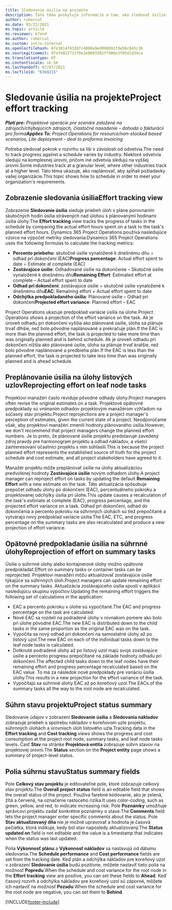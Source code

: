 ```yaml
---
title: Sledovanie úsilia na projekte
description: Táto téma poskytuje informácie o tom, ako sledovať úsilie na projekte a priebeh prác.
author: ruhercul
ms.date: 03/22/2021
ms.topic: article
ms.reviewer: kfend
ms.author: ruhercul
ms.custom: intro-internal
ms.openlocfilehash: 6fe381470326fc4000a9ed096b91fde56c045c38
ms.sourcegitcommit: 0fafe022731f0e1e8693382ff906e3f8541d34ca
ms.translationtype: HT
ms.contentlocale: sk-SK
ms.lasthandoff: 07/07/2021
ms.locfileid: "6369215"
---
```

# <a name="project-effort-tracking"></a><span data-ttu-id="bd62c-103">Sledovanie úsilia na projekte</span><span class="sxs-lookup"><span data-stu-id="bd62c-103">Project effort tracking</span></span>

<span data-ttu-id="bd62c-104">_**Platí pre:** Projektové operácie pre scenáre založené na zdrojoch/chýbajúcich zdrojoch, čiastočné nasadenie – dohoda o fakturácii pro forma_</span><span class="sxs-lookup"><span data-stu-id="bd62c-104">_**Applies To:** Project Operations for resource/non-stocked based scenarios, Lite deployment - deal to proforma invoicing_</span></span>

<span data-ttu-id="bd62c-105">Potreba sledovať pokrok v rozvrhu sa líši v závislosti od odvetvia.</span><span class="sxs-lookup"><span data-stu-id="bd62c-105">The need to track progress against a schedule varies by industry.</span></span> <span data-ttu-id="bd62c-106">Niektoré odvetvia sledujú na komplexnej úrovni, pričom iné odvetvia sledujú na vyššej úrovni.</span><span class="sxs-lookup"><span data-stu-id="bd62c-106">Some industries track at a granular level, where other industries track at a higher level.</span></span> <span data-ttu-id="bd62c-107">Táto téma ukazuje, ako naplánovať, aby spĺňali požiadavky vašej organizácie.</span><span class="sxs-lookup"><span data-stu-id="bd62c-107">This topic shows how to schedule in order to meet your organization's requirements.</span></span>

## <a name="effort-tracking-view"></a><span data-ttu-id="bd62c-108">Zobrazenie sledovania úsilia</span><span class="sxs-lookup"><span data-stu-id="bd62c-108">Effort tracking view</span></span>

<span data-ttu-id="bd62c-109">Zobrazenie **Sledovanie úsilia** sleduje priebeh úloh v pláne porovnaním skutočných hodín úsilia strávených nad úlohou s plánovanými hodinami úsilia úlohy.</span><span class="sxs-lookup"><span data-stu-id="bd62c-109">The **Effort tracking** view tracks the progress of tasks in the schedule by comparing the actual effort hours spent on a task to the task's planned effort hours.</span></span> <span data-ttu-id="bd62c-110">Dynamics 365 Project Operations používa nasledujúce vzorce na výpočet metriky sledovania:</span><span class="sxs-lookup"><span data-stu-id="bd62c-110">Dynamics 365 Project Operations uses the following formulas to calculate the tracking metrics:</span></span>

- <span data-ttu-id="bd62c-111">**Percento priebehu**: skutočné úsilie vynaložené k dnešnému dňu ÷ odhad pri dokončení (EAC)</span><span class="sxs-lookup"><span data-stu-id="bd62c-111">**Progress percentage**: Actual effort spent to date ÷ Estimate at complete (EAC)</span></span> 
- <span data-ttu-id="bd62c-112">**Zostávajúce úsilie**: Odhadované úsilie na dokončenie – Skutočné úsilie vynaložené k dnešnému dňu</span><span class="sxs-lookup"><span data-stu-id="bd62c-112">**Remaining Effort**: Estimated effort at complete – Actual effort spent to date</span></span> 
- <span data-ttu-id="bd62c-113">**Odhad pri dokončení**: zostávajúce úsilie + skutočné úsilie vynaložené k dnešnému dňu</span><span class="sxs-lookup"><span data-stu-id="bd62c-113">**EAC**: Remaining effort + Actual effort spent to date</span></span> 
- <span data-ttu-id="bd62c-114">**Odchýlka predpokladaného úsilia**: Plánované úsilie – Odhad pri dokončení</span><span class="sxs-lookup"><span data-stu-id="bd62c-114">**Projected effort variance**: Planned effort – EAC</span></span>

<span data-ttu-id="bd62c-115">Project Operations ukazuje predpoklad variácie úsilia na úlohe.</span><span class="sxs-lookup"><span data-stu-id="bd62c-115">Project Operations shows a projection of the effort variance on the task.</span></span> <span data-ttu-id="bd62c-116">Ak je úroveň odhadu pri dokončení vyššia ako plánované úsilie, úloha sa plánuje trvať dlhšie, než bolo pôvodne naplánované a prekračuje plán.</span><span class="sxs-lookup"><span data-stu-id="bd62c-116">If the EAC is more than the planned effort, the task is projected to take more time than was originally planned and is behind schedule.</span></span> <span data-ttu-id="bd62c-117">Ak je úroveň odhadu pri dokončení nižšia ako plánované úsilie, úloha sa plánuje trvať kratšie, než bolo pôvodne naplánované a predbieha plán.</span><span class="sxs-lookup"><span data-stu-id="bd62c-117">If the EAC is less than the planned effort, the task is projected to take less time than was originally planned and is ahead schedule.</span></span>

## <a name="reprojecting-effort-on-leaf-node-tasks"></a><span data-ttu-id="bd62c-118">Preplánovanie úsilia na úlohy listových uzlov</span><span class="sxs-lookup"><span data-stu-id="bd62c-118">Reprojecting effort on leaf node tasks</span></span>

<span data-ttu-id="bd62c-119">Projektoví manažéri často reviduje pôvodné odhady úlohy.</span><span class="sxs-lookup"><span data-stu-id="bd62c-119">Project managers often revise the original estimates on a task.</span></span> <span data-ttu-id="bd62c-120">Projektové opätovné predpoklady sú vnímaním odhadov projektovým manažérom vzhľadom na súčasný stav projektu.</span><span class="sxs-lookup"><span data-stu-id="bd62c-120">Project reprojections are a project manager's perception of estimates, given the current state of a project.</span></span> <span data-ttu-id="bd62c-121">Neodporúčame však, aby projektoví manažéri zmenili hodnoty plánovaného úsilia.</span><span class="sxs-lookup"><span data-stu-id="bd62c-121">However, we don't recommend that project managers change the planned effort numbers.</span></span> <span data-ttu-id="bd62c-122">Je to preto, že plánované úsilie projektu predstavuje zavedený zdroj pravdy pre harmonogram projektu a odhad nákladov, a všetci zainteresovaní účastníci projektu s ním súhlasili.</span><span class="sxs-lookup"><span data-stu-id="bd62c-122">This is because the project planned effort represents the established source of truth for the project schedule and cost estimate, and all project stakeholders have agreed to it.</span></span>

<span data-ttu-id="bd62c-123">Manažér projektu môže preplánovať úsilie na úlohy aktualizáciou predvolenej hodnoty **Zostávajúce úsilie** novým odhadom úlohy.</span><span class="sxs-lookup"><span data-stu-id="bd62c-123">A project manager can reproject effort on tasks by updating the default **Remaining Effort** with a new estimate on the task.</span></span> <span data-ttu-id="bd62c-124">Táto aktualizácia spôsobuje prepočet odhadu úlohy po dokončení (EAC), percentuálneho pokroku a projektovanej odchýlky úsilia pri úlohe.</span><span class="sxs-lookup"><span data-stu-id="bd62c-124">This update causes a recalculation of the task's estimate at complete (EAC), progress percentage, and the projected effort variance on a task.</span></span> <span data-ttu-id="bd62c-125">Odhad pri dokončení, odhad do dokončenia a percento pokroku na súhrnných úlohách sú tiež prepočítané a vytvárajú nový predpoklad variácie úsilia.</span><span class="sxs-lookup"><span data-stu-id="bd62c-125">The EAC, ETC, and progress percentage on the summary tasks are also recalculated and produce a new projection of effort variance.</span></span>

## <a name="reprojection-of-effort-on-summary-tasks"></a><span data-ttu-id="bd62c-126">Opätovné predpokladanie úsilia na súhrnné úlohy</span><span class="sxs-lookup"><span data-stu-id="bd62c-126">Reprojection of effort on summary tasks</span></span>

<span data-ttu-id="bd62c-127">Úsilie o súhrnné úlohy alebo kontajnerové úlohy možno opätovne predpokladať.</span><span class="sxs-lookup"><span data-stu-id="bd62c-127">Effort on summary tasks or container tasks can be reprojected.</span></span> <span data-ttu-id="bd62c-128">Projektoví manažéri môžu aktualizovať zostávajúce úsilie týkajúce sa súhrnných úloh.</span><span class="sxs-lookup"><span data-stu-id="bd62c-128">Project managers can update remaining effort on the summary tasks.</span></span> <span data-ttu-id="bd62c-129">Aktualizácia zostávajúceho úsilia spustí v aplikácii nasledujúcu skupinu výpočtov:</span><span class="sxs-lookup"><span data-stu-id="bd62c-129">Updating the remaining effort triggers the following set of calculations in the application:</span></span>

- <span data-ttu-id="bd62c-130">EAC a percento pokroku v úlohe sú vypočítané.</span><span class="sxs-lookup"><span data-stu-id="bd62c-130">The EAC and progress percentage on the task are calculated.</span></span>
- <span data-ttu-id="bd62c-131">Nové EAC sa rozdelí na podradené úlohy v rovnakom pomere ako bolo pri úlohe pôvodné EAC.</span><span class="sxs-lookup"><span data-stu-id="bd62c-131">The new EAC is distributed down to the child tasks in the same proportion as the original EAC was on the task.</span></span>
- <span data-ttu-id="bd62c-132">Vypočíta sa nový odhad pri dokončení na samostatné úlohy až po listový uzol.</span><span class="sxs-lookup"><span data-stu-id="bd62c-132">The new EAC on each of the individual tasks down to the leaf node tasks is calculated.</span></span> 
- <span data-ttu-id="bd62c-133">Dotknuté podradené úlohy až po listový uzol majú svoje zostávajúce úsilie a percento progresu prepočítané na základe hodnoty odhadu pri dokončení.</span><span class="sxs-lookup"><span data-stu-id="bd62c-133">The affected child tasks down to the leaf nodes have their remaining effort and progress percentage recalculated based on the EAC value.</span></span> <span data-ttu-id="bd62c-134">To má za následok nové predpoklady pre variáciu úsilia úlohy.</span><span class="sxs-lookup"><span data-stu-id="bd62c-134">This results in a new projection for the effort variance of the task.</span></span> 
- <span data-ttu-id="bd62c-135">Vypočítajú sa súhrnné úlohy EAC až po koreňový uzol.</span><span class="sxs-lookup"><span data-stu-id="bd62c-135">The EACs of the summary tasks all the way to the root node are recalculated.</span></span>


## <a name="project-status-summary"></a><span data-ttu-id="bd62c-136">Súhrn stavu projektu</span><span class="sxs-lookup"><span data-stu-id="bd62c-136">Project status summary</span></span>

<span data-ttu-id="bd62c-137">Sledovanie údajov v zobrazení **Sledovanie úsilia** a **Sledovania nákladov** zobrazuje priebeh a spotrebu nákladov v koreňovom uzle projektu, súhrnných úlohách a úrovniach úloh listového uzla.</span><span class="sxs-lookup"><span data-stu-id="bd62c-137">Tracking data in the **Effort tracking** and **Cost tracking** views shows the progress and cost consumption at the project root node, summary tasks, and leaf node tasks levels.</span></span> <span data-ttu-id="bd62c-138">Časť **Stav** na stránke **Projektová entita** zobrazuje súhrn stavov na projektovej úrovni.</span><span class="sxs-lookup"><span data-stu-id="bd62c-138">The **Status** section on the **Project entity** page shows a summary of project-level status.</span></span>

## <a name="status-summary-fields"></a><span data-ttu-id="bd62c-139">Polia súhrnu stavu</span><span class="sxs-lookup"><span data-stu-id="bd62c-139">Status summary fields</span></span>

<span data-ttu-id="bd62c-140">Pole **Celkový stav projektu** je editovateľné pole, ktoré zobrazuje celkový stav projektu.</span><span class="sxs-lookup"><span data-stu-id="bd62c-140">The **Overall project status** field is an editable field that shows the overall status of the project.</span></span> <span data-ttu-id="bd62c-141">Používa farebné kódovanie, ako je zelená, žltá a červená, na označenie rastúceho rizika.</span><span class="sxs-lookup"><span data-stu-id="bd62c-141">It uses color-coding, such as green, yellow, and red, to indicate increasing risk.</span></span> <span data-ttu-id="bd62c-142">Pole **Poznámky** umožňuje správcovi projektu zadať konkrétne poznámky o stave.</span><span class="sxs-lookup"><span data-stu-id="bd62c-142">The **Comments** field lets the project manager enter specific comments about the status.</span></span> <span data-ttu-id="bd62c-143">Pole **Stav aktualizovaný dňa** nie je možné upravovať a hodnota je časová pečiatka, ktorá indikuje, kedy bol stav naposledy aktualizovaný.</span><span class="sxs-lookup"><span data-stu-id="bd62c-143">The **Status updated on** field is not editable and the value is a timestamp that indicates when the status was last updated.</span></span>

<span data-ttu-id="bd62c-144">Polia **Výkonnosť plánu** a **Výkonnosť nákladov** sa nastavujú od dátumu sledovania.</span><span class="sxs-lookup"><span data-stu-id="bd62c-144">The **Schedule performance** and **Cost performance** fields are set from the tracking date.</span></span> <span data-ttu-id="bd62c-145">Keď plán a odchýlka nákladov pre koreňový uzol v zobrazení **Sledovanie úsilia** budú pozitívne, môžete nastaviť tieto polia na možnosť **Popredu**.</span><span class="sxs-lookup"><span data-stu-id="bd62c-145">When the schedule and cost variance for the root node in the **Effort tracking** view are positive, you can set these fields to **Ahead**.</span></span> <span data-ttu-id="bd62c-146">Keď časový rozvrh a odchýlka nákladov pre koreňový uzol sú záporné, môžete ich nastaviť na možnosť **Pozadu**.</span><span class="sxs-lookup"><span data-stu-id="bd62c-146">When the schedule and cost variance for the root node are negative, you can set them to **Behind**.</span></span>


[!INCLUDE[footer-include](../includes/footer-banner.md)]
